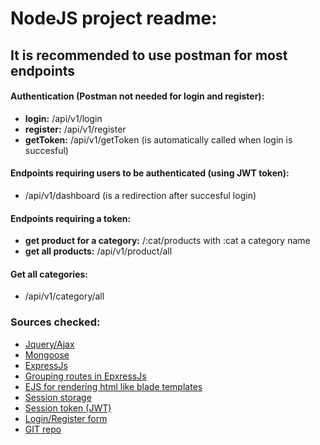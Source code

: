 # NodeJS project readme:

## It is recommended to use postman for most endpoints

#### Authentication (Postman not needed for login and register):
* **login:** /api/v1/login
* **register:** /api/v1/register
* **getToken:** /api/v1/getToken (is automatically called when login is succesful)

#### Endpoints requiring users to be authenticated (using JWT token):
* /api/v1/dashboard (is a redirection after succesful login)

#### Endpoints requiring a token:
* **get product for a category:** /:cat/products with :cat a category name
* **get all products:** /api/v1/product/all 

#### Get all categories:
* /api/v1/category/all

### Sources checked: 

* [Jquery/Ajax](https://stackoverflow.com/questions/9269265/ajax-jquery-simple-get-request)
* [Mongoose](https://mongoosejs.com/docs/models.html) 
* [ExpressJs](https://expressjs.com/en/guide/using-middleware.html) 
* [Grouping routes in EpxressJs](https://stackoverflow.com/questions/38894102/grouping-routes-in-express) 
* [EJS for rendering html like blade templates](https://ejs.co/) 
* [Session storage](https://www.w3schools.com/jsref/prop_win_sessionstorage.asp) 
* [Session token (JWT)](https://www.digitalocean.com/community/tutorials/nodejs-jwt-expressjs) 
* [Login/Register form](https://mdbootstrap.com/docs/standard/extended/login/#section-6)  
* [GIT repo](https://github.com/snghbeer/ehb_nodejs) 
